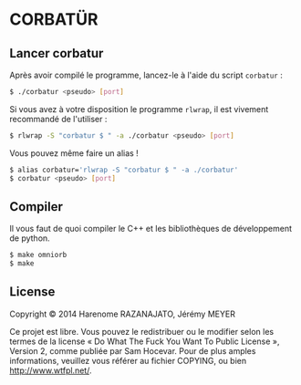 CORBATÜR
========

Lancer corbatur
---------------
Après avoir compilé le programme, lancez-le à l'aide du script ```corbatur``` :

```bash
$ ./corbatur <pseudo> [port]
```
Si vous avez à votre disposition le programme ```rlwrap```, il est vivement
recommandé de l'utiliser :

```bash
$ rlwrap -S "corbatur $ " -a ./corbatur <pseudo> [port]
```
Vous pouvez même faire un alias !
```bash
$ alias corbatur='rlwrap -S "corbatur $ " -a ./corbatur'
$ corbatur <pseudo> [port]
```

Compiler
--------

Il vous faut de quoi compiler le C++ et les bibliothèques de développement
de python.

```bash
$ make omniorb
$ make
```

License
-------
Copyright © 2014 Harenome RAZANAJATO, Jérémy MEYER

Ce projet est libre. Vous pouvez le redistribuer ou le modifier selon les termes
de la license « Do What The Fuck You Want To Public License », Version 2, comme
publiée par Sam Hocevar. Pour de plus amples informations, veuillez vous référer
au fichier COPYING, ou bien http://www.wtfpl.net/.
